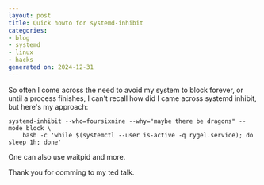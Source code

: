 ```yaml
---
layout: post
title: Quick howto for systemd-inhibit
categories:
- blog
- systemd
- linux
- hacks
generated on: 2024-12-31
---
```

So often I come across the need to avoid my system to block forever, or until a process finishes, I can't recall how did I came across systemd inhibit, but
here's my approach:

```
systemd-inhibit --who=foursixnine --why="maybe there be dragons" --mode block \
    bash -c 'while $(systemctl --user is-active -q rygel.service); do sleep 1h; done'
```


One can also use waitpid and more.

Thank you for comming to my ted talk.

